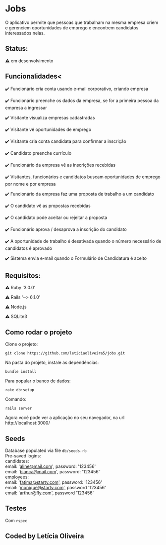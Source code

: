 <h1>Jobs</h1>

O aplicativo permite que pessoas que trabalham na mesma empresa criem e gerenciem oportunidades de emprego e encontrem candidatos interessados nelas.

## Status: 
:warning: em desenvolvimento

## Funcionalidades<

:heavy_check_mark: Funcionário cria conta usando e-mail corporativo, criando empresa

:heavy_check_mark: Funcionário preenche os dados da empresa, se for a primeira pessoa da empresa a ingressar

:heavy_check_mark: Visitante visualiza empresas cadastradas

:heavy_check_mark: Visitante vê oportunidades de emprego

:heavy_check_mark: Visitante cria conta candidata para confirmar a inscrição

:heavy_check_mark: Candidato preenche currículo

:heavy_check_mark: Funcionário da empresa vê as inscrições recebidas

:heavy_check_mark: Visitantes, funcionários e candidatos buscam oportunidades de emprego por nome e por empresa

:heavy_check_mark: Funcionário da empresa faz uma proposta de trabalho a um candidato

:heavy_check_mark: O candidato vê as propostas recebidas

:heavy_check_mark: O candidato pode aceitar ou rejeitar a proposta

:heavy_check_mark: Funcionário aprova / desaprova a inscrição do candidato

:heavy_check_mark: A oportunidade de trabalho é desativada quando o número necessário de candidatos é aprovado

:heavy_check_mark: Sistema envia e-mail quando o Formulário de Candidatura é aceito

## Requisitos:

:warning: Ruby '3.0.0'

:warning: Rails '~> 6.1.0'

:warning: Node.js

:warning: SQLite3

## Como rodar o projeto

Clone o projeto:

<p><code>git clone https://github.com/leticiaoliveira5/jobs.git</code></p>

Na pasta do projeto, instale as dependências:

<p><code>bundle install</code></p>

Para popular o banco de dados:

<p><code>rake db:setup</code></p>

Comando:

<p><code>rails server</code></p>

Agora você pode ver a aplicação no seu navegador, na url http://localhost:3000/

## Seeds

Database populated via file <code>db/seeds.rb</code>
<br>Pre-saved logins:
<br>candidates:
<br>email: 'aline@mail.com', password: '123456'
<br>email: 'bianca@mail.com', password: '123456'
<br>employees:
<br>email: 'fatima@startv.com', password: '123456'
<br>email: 'monique@startv.com', password '123456'
<br>email: 'arthur@fly.com', password '123456'

## Testes

Com <code>rspec</code>

## Coded by Letícia Oliveira
